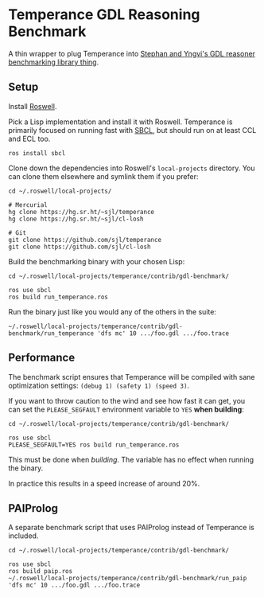 Temperance GDL Reasoning Benchmark
==================================

A thin wrapper to plug Temperance into [Stephan and Yngvi's GDL reasoner
benchmarking library thing][paper].

[paper]: http://cgi.cse.unsw.edu.au/~mit/GGP/GIGA-13-Proceedings.pdf#page=55

Setup
-----

Install [Roswell][].

Pick a Lisp implementation and install it with Roswell.  Temperance is primarily
focused on running fast with [SBCL][], but should run on at least CCL and ECL
too.

    ros install sbcl

Clone down the dependencies into Roswell's `local-projects` directory.  You can
clone them elsewhere and symlink them if you prefer:

    cd ~/.roswell/local-projects/

    # Mercurial
    hg clone https://hg.sr.ht/~sjl/temperance
    hg clone https://hg.sr.ht/~sjl/cl-losh

    # Git
    git clone https://github.com/sjl/temperance
    git clone https://github.com/sjl/cl-losh

Build the benchmarking binary with your chosen Lisp:

    cd ~/.roswell/local-projects/temperance/contrib/gdl-benchmark/

    ros use sbcl
    ros build run_temperance.ros

Run the binary just like you would any of the others in the suite:

    ~/.roswell/local-projects/temperance/contrib/gdl-benchmark/run_temperance 'dfs mc' 10 .../foo.gdl .../foo.trace

[Roswell]: https://github.com/roswell/roswell
[SBCL]: http://www.sbcl.org/

Performance
-----------

The benchmark script ensures that Temperance will be compiled with sane
optimization settings: `(debug 1) (safety 1) (speed 3)`.

If you want to throw caution to the wind and see how fast it can get, you can
set the `PLEASE_SEGFAULT` environment variable to `YES` **when building**:

    cd ~/.roswell/local-projects/temperance/contrib/gdl-benchmark/

    ros use sbcl
    PLEASE_SEGFAULT=YES ros build run_temperance.ros

This must be done when *building*.  The variable has no effect when running the
binary.

In practice this results in a speed increase of around 20%.

PAIProlog
---------

A separate benchmark script that uses PAIProlog instead of Temperance is
included.

    cd ~/.roswell/local-projects/temperance/contrib/gdl-benchmark/

    ros use sbcl
    ros build paip.ros
    ~/.roswell/local-projects/temperance/contrib/gdl-benchmark/run_paip 'dfs mc' 10 .../foo.gdl .../foo.trace

